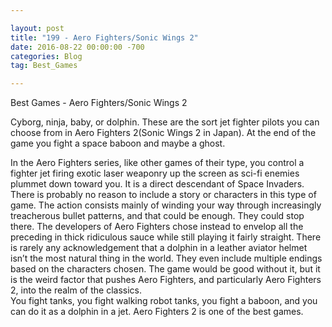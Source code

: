 ```yaml
---

layout: post  
title: "199 - Aero Fighters/Sonic Wings 2"  
date: 2016-08-22 00:00:00 -700  
categories: Blog  
tag: Best_Games

---
```


Best Games - Aero Fighters/Sonic Wings 2  
  
Cyborg, ninja, baby, or dolphin. These are the sort jet fighter pilots you can choose from in Aero Fighters 2(Sonic Wings 2 in Japan). At the end of the game you fight a space baboon and maybe a ghost.  

In the Aero Fighters series, like other games of their type, you control a fighter jet firing exotic laser weaponry up the screen as sci-fi enemies plummet down toward you. It is a direct descendant of Space Invaders. There is probably no reason to include a story or characters in this type of game. The action consists mainly of winding your way through increasingly treacherous bullet patterns, and that could be enough. They could stop there. The developers of Aero Fighters chose instead to envelop all the preceding in thick ridiculous sauce while still playing it fairly straight. There is rarely any acknowledgement that a dolphin in a leather aviator helmet isn’t the most natural thing in the world. They even include multiple endings based on the characters chosen. The game would be good without it, but it is the weird factor that pushes Aero Fighters, and particularly Aero Fighters 2, into the realm of the classics.   
You fight tanks, you fight walking robot tanks, you fight a baboon, and you can do it as a dolphin in a jet. Aero Fighters 2 is one of the best games.  
  
​